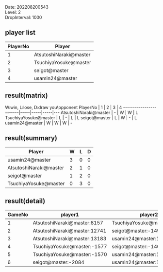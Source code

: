 Date: 202208200543  
Level: 2  
DropInterval: 1000  
## player list
PlayerNo  |  Player
----------|------------------------
1         |  AtsutoshiNaraki@master
2         |  TsuchiyaYosuke@master
3         |  seigot@master
4         |  usamin24@master
## result(matrix)
W:win, L:lose, D:draw
you\opponent PlayerNo   |  1  |  2  |  3  |  4
------------------------|-----|-----|-----|---
AtsutoshiNaraki@master  |  -  |  W  |  W  |  L
TsuchiyaYosuke@master   |  L  |  -  |  L  |  L
seigot@master           |  L  |  W  |  -  |  L
usamin24@master         |  W  |  W  |  W  |  -
## result(summary)
Player                  |  W  |  L  |  D
------------------------|-----|-----|---
usamin24@master         |  3  |  0  |  0
AtsutoshiNaraki@master  |  2  |  1  |  0
seigot@master           |  1  |  2  |  0
TsuchiyaYosuke@master   |  0  |  3  |  0
## result(detail)
GameNo  |  player1                       |  player2
--------|--------------------------------|-----------------------------
1       |  AtsutoshiNaraki@master:8157   |  TsuchiyaYosuke@master:-2000
2       |  AtsutoshiNaraki@master:12741  |  seigot@master:-1498
3       |  AtsutoshiNaraki@master:13183  |  usamin24@master:13217
4       |  TsuchiyaYosuke@master:-1577   |  seigot@master:-1400
5       |  TsuchiyaYosuke@master:-1570   |  usamin24@master:19702
6       |  seigot@master:-2084           |  usamin24@master:19143
